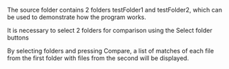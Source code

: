 The source folder contains 2 folders testFolder1 and testFolder2, which can be used to demonstrate how the program works.

It is necessary to select 2 folders for comparison using the Select folder buttons

By selecting folders and pressing Compare, a list of matches of each file from the first folder with files from the second will be displayed.